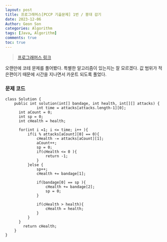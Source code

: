 ```yaml
---
layout: post
title: 프로그래머스[PCCP 기출문제] 1번 / 붕대 감기
date: 2023-12-06
Author: Geon Son
categories: Algorithm
tags: [Java, Algorithm]
comments: true
toc: true
---
```


> [프로그래머스 링크](https://school.programmers.co.kr/learn/courses/30/lessons/250137?language=java)

오랜만에 코테 문제를 풀어봤다. 특별한 알고리즘이 있는지는 잘 모르겠다. 
값 범위가 적은편이기 때문에 시간을 지나면서 카운트 되도록 풀었다.

### 문제 코드

```
class Solution {
    public int solution(int[] bandage, int health, int[][] attacks) {
              int time = attacks[attacks.length-1][0];
      int aCount = 0;
      int sp = 0;
      int cHealth = health;

      for(int i =1; i <= time; i++ ){
          if(i % attacks[aCount][0] == 0){
              cHealth -= attacks[aCount][1];
              aCount++;
              sp = 0;
              if(cHealth <= 0 ){
                  return -1;
              }
          }else {
              sp++;
              cHealth += bandage[1];

              if(bandage[0] == sp ){
                  cHealth += bandage[2];
                  sp = 0;
              }

              if(cHealth > health){
                  cHealth = health;
              }
          }
      }
        return cHealth;
    }
}

```
